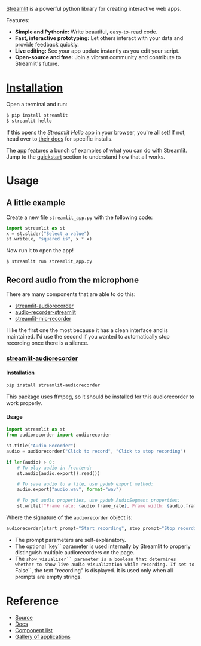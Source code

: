 [Streamlit](https://github.com/streamlit/streamlit) is a powerful python library for creating interactive web apps.


Features:

- **Simple and Pythonic:** Write beautiful, easy-to-read code.
- **Fast, interactive prototyping:** Let others interact with your data and provide feedback quickly.
- **Live editing:** See your app update instantly as you edit your script.
- **Open-source and free:** Join a vibrant community and contribute to Streamlit's future.

# [Installation](https://github.com/streamlit/streamlit)

Open a terminal and run:

```bash
$ pip install streamlit
$ streamlit hello
```

If this opens the _Streamlit Hello_ app in your browser, you're all set! If not, head over to [their docs](https://docs.streamlit.io/get-started) for specific installs.

The app features a bunch of examples of what you can do with Streamlit. Jump to the [quickstart](#quickstart) section to understand how that all works.

# Usage

## A little example

Create a new file `streamlit_app.py` with the following code:
```python
import streamlit as st
x = st.slider("Select a value")
st.write(x, "squared is", x * x)
```

Now run it to open the app!
```
$ streamlit run streamlit_app.py
```
## Record audio from the microphone

There are many components that are able to do this:

- [streamlit-audiorecorder](https://github.com/theevann/streamlit-audiorecorder)
- [audio-recorder-streamlit](https://github.com/Joooohan/audio-recorder-streamlit)
- [streamlit-mic-recorder](https://github.com/B4PT0R/streamlit-mic-recorder)

I like the first one the most because it has a clean interface and is maintained. I'd use the second if you wanted to automatically stop recording once there is a silence.

### [streamlit-audiorecorder](https://github.com/theevann/streamlit-audiorecorder)

#### Installation

```bash
pip install streamlit-audiorecorder
```

This package uses ffmpeg, so it should be installed for this audiorecorder to work properly.

#### Usage

```python
import streamlit as st
from audiorecorder import audiorecorder

st.title("Audio Recorder")
audio = audiorecorder("Click to record", "Click to stop recording")

if len(audio) > 0:
    # To play audio in frontend:
    st.audio(audio.export().read())  

    # To save audio to a file, use pydub export method:
    audio.export("audio.wav", format="wav")

    # To get audio properties, use pydub AudioSegment properties:
    st.write(f"Frame rate: {audio.frame_rate}, Frame width: {audio.frame_width}, Duration: {audio.duration_seconds} seconds")

```

Where the signature of the `audiorecorder` object is:

```python
audiorecorder(start_prompt="Start recording", stop_prompt="Stop recording", pause_prompt="", show_visualizer=True, key=None):
```

- The prompt parameters are self-explanatory.
- The optional `key`` parameter is used internally by Streamlit to properly distinguish multiple audiorecorders on the page.
- The `show_visualizer`` parameter is a boolean that determines whether to show live audio visualization while recording. If set to `False``, the text "recording" is displayed. It is used only when all prompts are empty strings.

# Reference

- [Source](https://github.com/streamlit/streamlit)
- [Docs](https://docs.streamlit.io/)
- [Component list](https://docs.streamlit.io/develop/api-reference)
- [Gallery of applications](https://streamlit.io/gallery)

